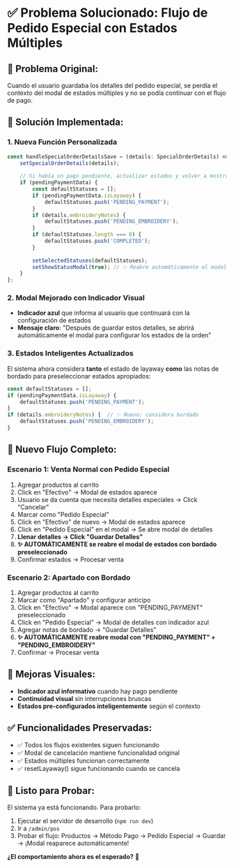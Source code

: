 # ✅ Problema Solucionado: Flujo de Pedido Especial con Estados Múltiples

## 🔧 **Problema Original:**
Cuando el usuario guardaba los detalles del pedido especial, se perdía el contexto del modal de estados múltiples y no se podía continuar con el flujo de pago.

## 🎯 **Solución Implementada:**

### 1. **Nueva Función Personalizada**
```typescript
const handleSpecialOrderDetailsSave = (details: SpecialOrderDetails) => {
    setSpecialOrderDetails(details);
    
    // Si había un pago pendiente, actualizar estados y volver a mostrar modal
    if (pendingPaymentData) {
        const defaultStatuses = [];
        if (pendingPaymentData.isLayaway) {
            defaultStatuses.push('PENDING_PAYMENT');
        }
        if (details.embroideryNotes) {
            defaultStatuses.push('PENDING_EMBROIDERY');
        }
        if (defaultStatuses.length === 0) {
            defaultStatuses.push('COMPLETED');
        }
        
        setSelectedStatuses(defaultStatuses);
        setShowStatusModal(true); // ✨ Reabre automáticamente el modal
    }
};
```

### 2. **Modal Mejorado con Indicador Visual**
- **Indicador azul** que informa al usuario que continuará con la configuración de estados
- **Mensaje claro**: "Después de guardar estos detalles, se abrirá automáticamente el modal para configurar los estados de la orden"

### 3. **Estados Inteligentes Actualizados**
El sistema ahora considera **tanto** el estado de layaway **como** las notas de bordado para preseleccionar estados apropiados:

```typescript
const defaultStatuses = [];
if (pendingPaymentData.isLayaway) {
    defaultStatuses.push('PENDING_PAYMENT');
}
if (details.embroideryNotes) {  // ✨ Nuevo: considera bordado
    defaultStatuses.push('PENDING_EMBROIDERY');
}
```

## 🚀 **Nuevo Flujo Completo:**

### **Escenario 1: Venta Normal con Pedido Especial**
1. Agregar productos al carrito
2. Click en "Efectivo" → Modal de estados aparece
3. Usuario se da cuenta que necesita detalles especiales → Click "Cancelar"
4. Marcar como "Pedido Especial"
5. Click en "Efectivo" de nuevo → Modal de estados aparece
6. Click en "Pedido Especial" en el modal → Se abre modal de detalles
7. **Llenar detalles → Click "Guardar Detalles"**
8. **✨ AUTOMÁTICAMENTE se reabre el modal de estados con bordado preseleccionado**
9. Confirmar estados → Procesar venta

### **Escenario 2: Apartado con Bordado**
1. Agregar productos al carrito
2. Marcar como "Apartado" y configurar anticipo
3. Click en "Efectivo" → Modal aparece con "PENDING_PAYMENT" preseleccionado
4. Click en "Pedido Especial" → Modal de detalles con indicador azul
5. Agregar notas de bordado → "Guardar Detalles"
6. **✨ AUTOMÁTICAMENTE reabre modal con "PENDING_PAYMENT" + "PENDING_EMBROIDERY"**
7. Confirmar → Procesar venta

## 🎨 **Mejoras Visuales:**
- **Indicador azul informativo** cuando hay pago pendiente
- **Continuidad visual** sin interrupciones bruscas
- **Estados pre-configurados inteligentemente** según el contexto

## ✅ **Funcionalidades Preservadas:**
- ✅ Todos los flujos existentes siguen funcionando
- ✅ Modal de cancelación mantiene funcionalidad original
- ✅ Estados múltiples funcionan correctamente
- ✅ resetLayaway() sigue funcionando cuando se cancela

## 🧪 **Listo para Probar:**
El sistema ya está funcionando. Para probarlo:
1. Ejecutar el servidor de desarrollo (`npm run dev`)
2. Ir a `/admin/pos`
3. Probar el flujo: Productos → Método Pago → Pedido Especial → Guardar → ¡Modal reaparece automáticamente!

**¿El comportamiento ahora es el esperado?** 🚀

